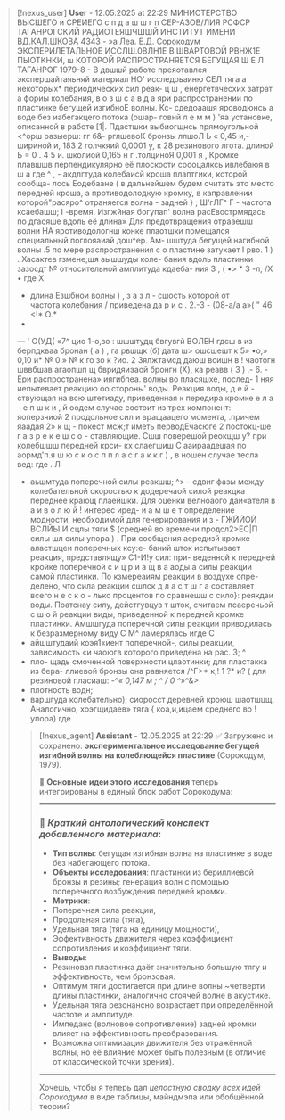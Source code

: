 >[!nexus_user] **User** - 12.05.2025 at 22:29
> МИНИСТЕРСТВО ВЫСШЕГО и СРЕИЕГО с п д а ш ш г п СЕР-АЗОВ/ЛИЯ
> РСФСР
> ТАГАНРОГСКИЙ РАДИОТЕЯШЧШШЙ ИНСТИТУТ ИМЕНИ ВД.КАЛ.ШКОВА
> 4343 - »а Леа.
> Е.Д. Сорокодум
> ЭКСПЕРИЛЕТАЛЬНОЕ ИССЛШ.0ВЛН1Е В ШВАРТОВОЙ РВНЖ1Е ПЫОТКНКИ,
> ш КОТОРОЙ РАСПРОСТРАНЯЕТСЯ БЕГУЩАЯ Ш Е Л
> ТАГАНРОГ
> 1979-8 -
> В двшшй работе преяотавлея экспершайтаяьняй материал
> НО' исследоьаиню СЕЛ тяга а некоторых* периодических сил реак-
> ц ш , енергетвчесхих затрат а фориы колебания, в о з ш с а в д а
> яри распространении по пластинке бегущей изгибноЕ волны. Кс-
> сдедоаашя яроводюнсь а воде без иабегакцего потока (ошар-
> говнй л е м м ) 'яа установке, описанной в работе
> [1|.
> Пдастшки выбиогщнсь прямоугольной <^орш разыерш: гг б&-
> рглшевоК бронзы ллшоЛ Ь « 0,45 и,-шириной и, 183 2 голчкяий
> 0,0001 у, к 28 резинового лгота. длиной Ь = 0 . 4 5 и. школиой
> 0,165 н г .толциноЯ 0,001 я ,
> Кромке плавшшв перпендикулярно её плоскости соооцалксь
> ивлебаюя в ш а
> где
> ^ , - акдлгтуда колебаисй кроша плаптгики, которой сообща-
> лось Еодебаане ( в дальнейшем будем считать это место передней
> кроша,
> а противодолодкую кромку, в каправлении которой"расяро^
> отраняегся волна - задней } ;
> Ш'гЛГ^
> Г - частота ксаебашш;
> I
> -время.
> Изгжйная богупап' волна расЕвострмядась по дгасяше вдоль
> её длина» Для предотвращения отрааешш волни НА яротиводологнш
> конке плаотшки помещался специальный поглояаиай дош^ер. Ам-
> шштуда бегущей нагибной волны
> .5 по мере распространения с о
> пластине затухает I рво. 1 ) . Хасактев гзмене;шя аышшуды коле-
> бания вдоль пластинки зазосдт № относительной амплитуда кдаеба-
> ния 3 , ( •> * 3 -л, /X
> • где X
> - длина Езшбнои волны ) , з а з л -
> сшость которой от частота.колебания / приведена да р и с . 2.-3 -
> (08-а/а
> а»( "
> 46
> <!*
> О.*
> -
> —
> '
> О(УД(
> «7^
> цио
> 1-о,зо
> : шшштудц бвгувгй ВОЛЕН гдсш в
> из берпдкваа бронан ( а ) , га рвшщк (б)
> дата ш> ошсшешт к 5» •о,»
> 0,10
> и*
> №
> 0.»
> № к го
> зо к
> ?ио. 2
> Зялжтамсд даюш всишн в ! чаотогн шввбшав
> агаопшп щ бвридяиэаой бронгн (X), ка реавв ( 3 ) .- 6. -
> Ери распространена» иягибпеа. волны во пласяшхе, послед-
> 1
> няя иепытевает реакцию оо стороны' воды. Реакция воды, д е й -
> ствующая на всю штетиаду, приведенная к передира кромке е л а -
> е п ш к и , й оодем случае состоит из трех компонент: яоперзчиой
> 2 продольное сил и вращаацего момента, .причем яаадая 2» к щ -
> покест мсж;т иметь перводЕчасюге 2 постокц-ше г а з р е к е ш с о -
> ставляющие.
> Сшш поверешой реокщш у?
> при колебшшш передней крси-
> кх слаегшиш С ааираадешая по аормд'п.я ш ю с к о с п п л а с г а к к г ) ,
> в ношен случае тесла вед:
> где . Л
> - аьшмтуда поперечной силы реакшш;
> ^> - сдвиг фазы между колебательной скоростью к додеречаой
> силой реакцка переднее крающ плаейшки.
> Для оценки велноаого даи«ателя в а и в о л ю й ! интерес иред-
> и а м ш е т определение модности, необходимой для генерирования и з -
> ГЖЙЙОЙ ВСЛЙЫ.И сцлы тяги
> $
> (средней во времени продсл2>ЕС|П
> силы шл силы упора ) .
> При сообщения аередизй кромке аластшцеи поперечных ксу:е-
> баний шток испытывает реакция, представлящу» С1-И!у сил: при-
> веденной к передней кройке поперечной с и ц р и а щ в а аоды а силы
> реакции самой пластинки. По кзмереаиям реакции в воздухе опре-
> делено, что сила реакции сшлск д л а с т ш г а составляет всего н е с к о -
> лько процентов по сравнешш с сило}: реякдаи воды. Поатснау силу,
> дейстгувцув т шток, считаем псаеречьой с ш о й реакции виды,
> приведенной к передней кромке пластинки.
> Амшшгуда поперечной силы реакции
> приводилась к безразмерному виду
> С
> М^
> ламерялась игде
> С
> - айшштудаий коэя1«иент поперечной-, силы реакции,
> зависимость «и чаоюгв которого приведена на рас. 3; ^
> - пло-
> щадь смоченной поверхности цлаотинки; для пластакка из бера-
> ллиевой бронзы она равняется /^Г>* к,! 1 ?* и? ( для резиновой
> пласиаш: -^*« 0,147 м ; ^ / 0
> ^*»^&>
> - плотность водн;
> - варшгуда колебательно); сиоросст деревней
> кроюш шаотшцщ.
> Аналогично, хоэгщидаев» тяга { коа,и,ицаем среднего во
> ! упора)
> где
> <?
> оиределаяся по формуле
> - « н а тяги ( средний во времени упор }, измеряемая
> на йереднеЯ кромке пласвшщ 2 каяравленаая в плоскости ш т -
> стинкй в сторон?* противоположную направлению распространена
> бегущей волны С рас, 4 ),
> Наряду с измерением дюмичесшк и гшеттчевхвх
> пара-
> метров щистшши определена эф^ектшшоссь пяасташш в качест-
> ве волнового движителя. Для оценки эффективности лепщьзованы
> огноевтельшя тяга ут , и удельная тяга данжателя по плокада
> 9 '
> Отнооительная тяга ' у\
> о
> характеризует величину тяги, полу-
> чаемой о единицы м<эцностЕ, необходшлой для геиерировашт бсг^-
> щеЗ кэ1Мбиой вмкы на пластшше. На ряс» & представлены зази-
> ошости относительной тяги от частоты и ец величина состешдя-0.41.
> 0,10'
> 0,01
> О
> 5
> *)•8 -
> 0,04
> «03
> 0,02
> го
> о5ю в
> йб10 15 20 75 X
> Ст
> 0,7
> 0,6
> 0,5
> (32
> а/
> Л
> ^Гц
> Рис, 4
> Зазжошоегь ког^ядвга» м г г от «шогвты
> шга: а)5*0,10
> ,3*0,0*
> а
> б
> ю15 го г$
> юАГ
> го
> 21 50 55
> Рас. I
> Зашейное» отиовгташша опы ЮГЕ ОТ ЧЕОТСТИ:
> в) дня шшохшиш из ЙЭРЮШИЁВОЙ
> б) для шшотдшш лз рожны»ла ;ШК) - 2(Л) Н/л.о. Размер властивки для получения требуемой
> тяга характеризуется удельной тягой
> Величина ^ не превышала 6.11/м
> даиштеля
> *
> (риса).
> По результатам проведенных экспериментов можно отметать
> следущие особенности колеблющейся пластинки в реаиме бегущей
> волны:
> - коа^фщиеит соаротвлеквя ^
> с повышением частот для
> ••.Елаоишки из бериллиевоя оронзы мокогонно падает, для резино-
> вой пласвшаи имеет явно аыражепшй акотрвг/альный характер;
> - козфЭщаеит тяги ^
> ш.еет явно ввраяеавш! какетмун глл
> обеих пластин, причем лл., резиновой пластинки коэ^дцкеит тя-
> ги на порядок больше, че.м для ллаотншш из бериллиевоЁ бронзы;
> - относительная тяга
> /^,
> имеет экстремальна зависило-
> сть от частоты и наибольлшй коэффициент ( У *» 1300 Н/л,с)
> аслучев аа резиновой пластинке;
> - удельная тяга у -имеет четко выраженные максимума,
> причем с повшешем относительней амплитуды колебания она рез-
> ко возрастает.
> Полученные экспериментальные данные позволяют заключить,
> <!тс волнезей движитель Со параметрами: частота калебано!;
> У - 5 ~ЗЬГц, длина волнн X •= 0,0* - й,?л м, отиосательная
> ашшетуда кодебашш не более 0,й) позволит получить большую
> тягу на едш^цу мощности, но 0;дет иметь чрезвкча1що бельегь
> размеры.удельной тш*к оз? частот
> а.) ддя плаотищщ из двршсдяевой
> в) ддш пдлудтнпт ивЛИТЕРАТУРА
> [ I .] От-тет о ШР по теме: "Исследовщше акустических ста-
> цмжарнвх кчешй около еащятруитго тела ". к Гоо.
> рвшоградди 711Й0В31. ТагаярогошШ ,
> шогягуг, 1Э76.
<!-- UID: 364941f1-9cc6-4c11-9f81-c1b55cebedef -->




>[!nexus_agent] **Assistant** - 12.05.2025 at 22:29
> ✅ Загружено и сохранено: **экспериментальное исследование бегущей изгибной волны на колеблющейся пластине** (Сорокодум, 1979).
> 
> 🧭 **Основные идеи этого исследования** теперь интегрированы в единый блок работ Сорокодума:
> 
> ---
> 
> ### 📘 *Краткий онтологический конспект добавленного материала*:
> 
> - **Тип волны**: бегущая изгибная волна на пластинке в воде без набегающего потока.
> - **Объекты исследования**: пластинки из бериллиевой бронзы и резины; генерация волн с помощью поперечного возбуждения передней кромки.
> - **Метрики**:
>  - Поперечная сила реакции,
>  - Продольная сила (тяга),
>  - Удельная тяга (тяга на единицу мощности),
>  - Эффективность движителя через коэффициент сопротивления и коэффициент тяги.
> - **Выводы**:
>  - Резиновая пластинка даёт значительно большую тягу и эффективность, чем бронзовая.
>  - Оптимум тяги достигается при длине волны ~четверти длины пластинки, аналогично стоячей волне в акустике.
>  - Удельная тяга резонансно возрастает при определённой частоте и амплитуде.
>  - Импеданс (волновое сопротивление) задней кромки влияет на эффективность преобразования.
>  - Возможна оптимизация движителя без отражённой волны, но её влияние может быть полезным (в отличие от классической точки зрения).
> 
> ---
> 
> Хочешь, чтобы я теперь дал *целостную сводку всех идей Сорокодума* в виде таблицы, майндмэпа или обобщённой теории?
<!-- UID: f2e6ce52-2108-4dd3-804a-e7c0d3c0063e -->